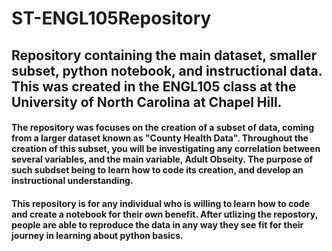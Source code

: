 # ST-ENGL105Repository
## Repository containing the main dataset, smaller subset, python notebook, and instructional data. This was created in the ENGL105 class at the University of North Carolina at Chapel Hill.
#### The repository was focuses on the creation of a subset of data, coming from a larger dataset known as "County Health Data". Throughout the creation of this subset, you will be investigating any correlation between several variables, and the main variable, Adult Obseity. The purpose of such subdset being to learn how to code its creation, and develop an instructional understanding.
#### This repository is for any individual who is willing to learn how to code and create a notebook for their own benefit. After utlizing the repostory, people are able to reproduce the data in any way they see fit for their journey in learning about python basics.
